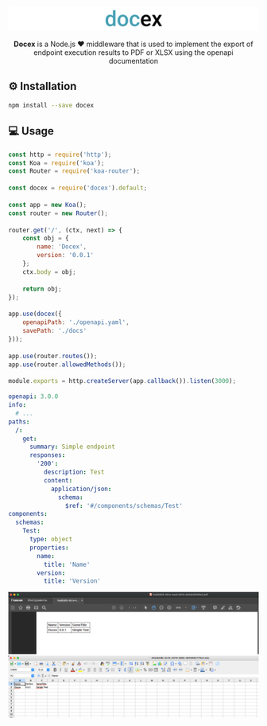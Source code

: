 ![docex logo](imgs/docex-logo-1.png)

<p align="center">
  <b>Docex</b> is a Node.js ❤️ middleware that is used to implement the export of endpoint execution results to PDF or XLSX using the openapi documentation
</p>

## ⚙️ Installation

```bash
npm install --save docex
```

## 💻 Usage

```javascript
const http = require('http');
const Koa = require('koa');
const Router = require('koa-router');

const docex = require('docex').default;

const app = new Koa();
const router = new Router();

router.get('/', (ctx, next) => {
    const obj = {
        name: 'Docex',
        version: '0.0.1'
    };
    ctx.body = obj;

    return obj;
});

app.use(docex({
    openapiPath: './openapi.yaml',
    savePath: './docs'
}));

app.use(router.routes());
app.use(router.allowedMethods());

module.exports = http.createServer(app.callback()).listen(3000);
```

```yaml
openapi: 3.0.0
info:
  # ...
paths:
  /:
    get:
      summary: Simple endpoint
      responses:
        '200':
          description: Test
          content:
            application/json:
              schema:
                $ref: '#/components/schemas/Test'
components:
  schemas:
    Test:
      type: object
      properties:
        name:
          title: 'Name'
        version:
          title: 'Version'
```

![pdf export example](imgs/pdf-export-example-1.png)
![xlsx export example](imgs/xlsx-export-example-1.png)


